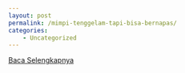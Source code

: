 ```yaml
---
layout: post
permalink: /mimpi-tenggelam-tapi-bisa-bernapas/
categories:
    - Uncategorized
---
```


[Baca Selengkapnya](/09)
